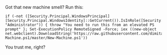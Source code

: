 Got that new machine smell? Run this:

    if (-not ([Security.Principal.WindowsPrincipal][Security.Principal.WindowsIdentity]::GetCurrent()).IsInRole([Security.Principal.WindowsBuiltInRole] "Administrator")) { throw "You need to run this from an elevated PS prompt" }; Set-ExecutionPolicy RemoteSigned -Force; iex ((new-object net.webclient).DownloadString('https://raw.githubusercontent.com/dimitar/New-Machine.ps1/master/New-Machine.ps1'))

You trust me, right?
